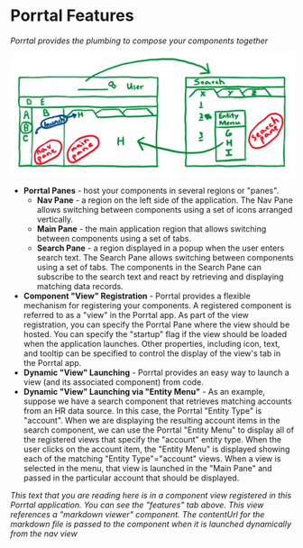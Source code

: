 # Porrtal Features

*Porrtal provides the plumbing to compose your components together*

![Porrtal Features](porrtal-features-diagram.jpg)

* **Porrtal Panes** - host your components in several regions or "panes".
  * **Nav Pane** - a region on the left side of the application.  The Nav Pane allows switching between components using a set of icons arranged vertically.
  * **Main Pane** - the main application region that allows switching between components using a set of tabs.
  * **Search Pane** - a region displayed in a popup when the user enters search text.  The Search Pane allows switching between components using a set of tabs.  The components in the Search Pane can subscribe to the search text and react by retrieving and displaying matching data records.
* **Component "View" Registration** - Porrtal provides a flexible mechanism for registering your components.  A registered component is referred to as a "view" in the Porrtal app.  As part of the view registration, you can specify the Porrtal Pane where the view should be hosted.  You can specify the "startup" flag if the view should be loaded when the application launches.  Other properties, including icon, text, and tooltip can be specified to control the display of the view's tab in the Porrtal app.
* **Dynamic "View" Launching** - Porrtal provides an easy way to launch a view (and its associated component) from code.
* **Dynamic "View" Launching via "Entity Menu"** - As an example, suppose we have a search component that retrieves matching accounts from an HR data source.  In this case, the Porrtal "Entity Type" is "account".  When we are displaying the resulting account items in the search component, we can use the Porrtal "Entity Menu" to display all of the registered views that specify the "account" entity type.  When the user clicks on the account item, the "Entity Menu" is displayed showing each of the matching "Entity Type"="account" views.  When a view is selected in the menu, that view is launched in the "Main Pane" and passed in the particular account that should be displayed.

*This text that you are reading here is in a component view registered in this Porrtal application.  You can see the "features" tab above.  This view references a "markdown viewer" component.  The contentUrl for the markdown file is passed to the component when it is launched dynamically from the nav view*
